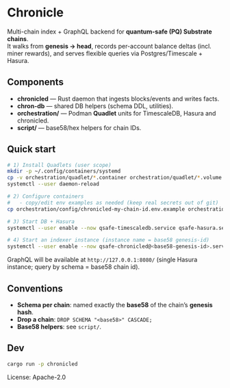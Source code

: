 # Chronicle

Multi-chain index + GraphQL backend for **quantum-safe (PQ) Substrate chains**.  
It walks from **genesis → head**, records per-account balance deltas (incl. miner rewards),
and serves flexible queries via Postgres/Timescale + Hasura.

## Components
- **chronicled** — Rust daemon that ingests blocks/events and writes facts.
- **chron-db** — shared DB helpers (schema DDL, utilities).
- **orchestration/** — Podman **Quadlet** units for TimescaleDB, Hasura and chronicled.
- **script/** — base58/hex helpers for chain IDs.

## Quick start
```bash
# 1) Install Quadlets (user scope)
mkdir -p ~/.config/containers/systemd
cp -v orchestration/quadlet/*.container orchestration/quadlet/*.volume ~/.config/containers/systemd/
systemctl --user daemon-reload

# 2) Configure containers
#   - copy/edit env examples as needed (keep real secrets out of git)
cp orchestration/config/chronicled-my-chain-id.env.example orchestration/config/chronicled-<base58>.env

# 3) Start DB + Hasura
systemctl --user enable --now qsafe-timescaledb.service qsafe-hasura.service

# 4) Start an indexer instance (instance name = base58 genesis-id)
systemctl --user enable --now qsafe-chronicled@<base58-genesis-id>.service
```

GraphQL will be available at `http://127.0.0.1:8080/` (single Hasura instance; query by schema = base58 chain id).

## Conventions
- **Schema per chain**: named exactly the **base58** of the chain’s **genesis hash**.
- **Drop a chain**: `DROP SCHEMA "<base58>" CASCADE;`
- **Base58 helpers**: see `script/`.

## Dev
```bash
cargo run -p chronicled
```

License: Apache-2.0
